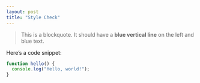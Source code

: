 ```yaml
---
layout: post
title: "Style Check"
---
```


> This is a blockquote. It should have a **blue vertical line** on the left and blue text.

Here’s a code snippet:

```js
function hello() {
  console.log("Hello, world!");
}
```